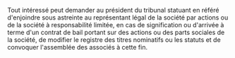   
 Tout intéressé peut demander au président du tribunal statuant en référé d'enjoindre sous astreinte au représentant légal de la société par actions ou de la société à responsabilité limitée, en cas de signification ou d'arrivée à terme d'un contrat de bail portant sur des actions ou des parts sociales de la société, de modifier le registre des titres nominatifs ou les statuts et de convoquer l'assemblée des associés à cette fin.  

  
